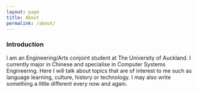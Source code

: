 ```yaml
---
layout: page
title: About
permalink: /about/
---
```


### Introduction

I am an Engineering/Arts conjoint student at The University of Auckland.
I currently major in Chinese and specialise in Computer Systems Engineering.
Here I will talk about topics that are of interest to me such as language learning, culture, history or technology.
I may also write something a little different every now and again.